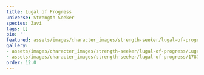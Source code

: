 ```yaml
---
title: Lugal of Progress
universe: Strength Seeker
species: Zavi
tags: []
bio: ''
featured: assets/images/character_images/strength-seeker/lugal-of-progress/Lugal_of_progress.webp
gallery:
- assets/images/character_images/strength-seeker/lugal-of-progress/Lugal_of_progress.webp
- assets/images/character_images/strength-seeker/lugal-of-progress/1787273881356583336_1.webp
order: 12.0
---
```

